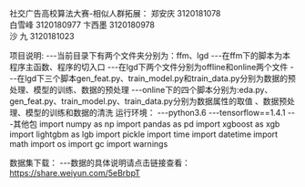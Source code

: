 社交广告高校算法大赛-相似人群拓展：
郑安庆 3120181078	
白雪峰 3120180977
卞西墨 3120180978	
沙  九 3120181023

项目说明:
			---当前目录下有两个文件夹分别为：ffm、lgd
			---在ffm下的脚本为本程序主函数、程序的切入口
			---在lgd下两个文件分别为offline和online两个文件
			---在lgd下三个脚本gen_feat.py、train_model.py和train_data.py分别为数据的预处理、模型的训练、数据的预处理
			---online下的四个脚本分别为:eda.py、gen_feat.py、train_model.py、train_data.py分别为数据属性的取值 、数据预处理、模型的训练和数据的清洗
运行环境：
			---python3.6
			---tensorflow==1.4.1
			---其他包
			import numpy as np
			import pandas as pd
			import xgboost as xgb
			import lightgbm as lgb
			import pickle
			import time
			import datetime
			import math
			import os
			import gc
			import warnings
			
数据集下载：
			---数据的具体说明请点击链接查看：https://share.weiyun.com/5eBrbpT
